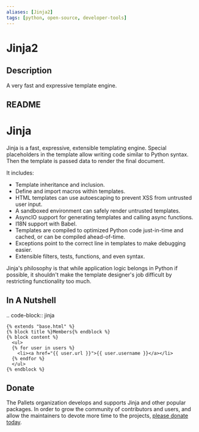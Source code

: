 ```yaml
---
aliases: [Jinja2]
tags: [python, open-source, developer-tools]
---
```


# Jinja2

## Description

A very fast and expressive template engine.

## README

# Jinja

Jinja is a fast, expressive, extensible templating engine. Special
placeholders in the template allow writing code similar to Python
syntax. Then the template is passed data to render the final document.

It includes:

- Template inheritance and inclusion.
- Define and import macros within templates.
- HTML templates can use autoescaping to prevent XSS from untrusted
    user input.
- A sandboxed environment can safely render untrusted templates.
- AsyncIO support for generating templates and calling async
    functions.
- I18N support with Babel.
- Templates are compiled to optimized Python code just-in-time and
    cached, or can be compiled ahead-of-time.
- Exceptions point to the correct line in templates to make debugging
    easier.
- Extensible filters, tests, functions, and even syntax.

Jinja's philosophy is that while application logic belongs in Python if
possible, it shouldn't make the template designer's job difficult by
restricting functionality too much.

## In A Nutshell

.. code-block:: jinja

    {% extends "base.html" %}
    {% block title %}Members{% endblock %}
    {% block content %}
      <ul>
      {% for user in users %}
        <li><a href="{{ user.url }}">{{ user.username }}</a></li>
      {% endfor %}
      </ul>
    {% endblock %}

## Donate

The Pallets organization develops and supports Jinja and other popular
packages. In order to grow the community of contributors and users, and
allow the maintainers to devote more time to the projects, [please
donate today][].

[please donate today]: https://palletsprojects.com/donate
